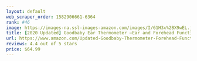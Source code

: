 ```yaml
---
layout: default 
﻿web_scraper_order: 1582906661-6364
rank: #46
image: https://images-na.ssl-images-amazon.com/images/I/61H3x%2BX9wEL.jpg
title: [2020 Updated] Goodbaby Ear Thermometer –Ear and Forehead Function with Fever Alarm and…
url: https://www.amazon.com/Updated-Goodbaby-Thermometer-Forehead-Function/dp/B07X1WT182/ref=zg_mw_hpc_46?_encoding=UTF8&psc=1&refRID=AKFJNXASQBPB6KPJQJKV
reviews: 4.4 out of 5 stars
price: $64.99 
---
```

